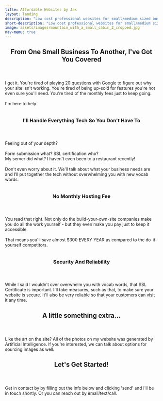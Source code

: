 ```yaml
---
title: Affordable Websites by Jax
layout: landing
description: "Low cost professional websites for small/medium sized businesses. Here's how I'll save you time and money"
short-description: "Low cost professional websites for small/medium sized businesses."
image: assets/images/mountain_with_a_small_cabin_2_cropped.jpg
nav-menu: true
---
```


<!-- Main -->
<div id="main">

<!-- One -->
<section id="one">
	<div class="inner">
		<header class="major">
			<h2>From One Small Business To Another, I've Got You Covered</h2>
		</header>
		<p>I get it. You're tired of playing 20 questions with Google to figure out why your site isn't working. You're tired of being up-sold for features you're not even sure you'll need. You're tired of the monthly fees just to keep going. <br><br>I'm here to help.</p>
	</div>
</section>

<!-- Two -->
<section id="two" class="spotlights">
	<section>
		<img src="{% link assets/images/businessman_hiking_in_the_woods.jpg %}" alt="" data-position="center center" />
		<div class="content">
			<div class="inner">
				<header class="major">
					<h3>I'll Handle Everything Tech So You Don't Have To</h3>
				</header>
				<p>Feeling out of your depth?<br><br>
				Form submission what? SSL certification who? <br>
				My server did what? I haven't even been to a restaurant recently!<br><br>
				Don't even worry about it. We'll talk about what your business needs are and I'll put together the tech without overwhelming you with new vocab words.</p>
				<!-- <ul class="actions">
					<li><a href="generic.html" class="button">Learn more</a></li>
				</ul> -->
			</div>
		</div>
	</section>
	<section>
		<img src="{% link assets/images/stack_of_gold_coins.jpg %}" alt="" data-position="top center" />
		<div class="content">
			<div class="inner">
				<header class="major">
					<h3>No Monthly Hosting Fee</h3>
				</header>
				<p>You read that right. Not only do the build-your-own-site companies make you do all the work yourself - but they even make you pay just to keep it accessible.
				<br><br>That means you'll save almost $300 EVERY YEAR as compared to the do-it-yourself competitors.</p>
				<!-- <ul class="actions">
					<li><a href="generic.html" class="button">Learn more</a></li>
				</ul> -->
			</div>
		</div>
	</section>
	<section>
		<img src="{% link assets/images/A_brick_wall.jpg %}" alt="" data-position="25% 25%" />
		<div class="content">
			<div class="inner">
				<header class="major">
					<h3>Security And Reliability</h3>
				</header>
				<p>While I said I wouldn't over overwhelm you with vocab words, that SSL Certificate is important. I'll take measures, such as that, to make sure your website is secure. It'll also be very reliable so that your customers can visit it any time.</p>
			</div>
		</div>
	</section>
</section>

<!-- Three -->
<section id="three">
	<div class="inner">
		<header class="major">
			<h2>A little something extra...</h2>
		</header>
		<p>Like the art on the site? All of the photos on my website was generated by Artificial Intelligence. If you're interested, we can talk about options for sourcing images as well.</p>
	</div>
</section>
<section id="three">
	<div class="inner">
		<header class="major">
			<h2>Let's Get Started!</h2>
		</header>
		<p>Get in contact by by filling out the info below and clicking 'send' and I'll be in touch shortly. Or you can reach out by email/text/call.</p>
	</div>
</section>

</div>
